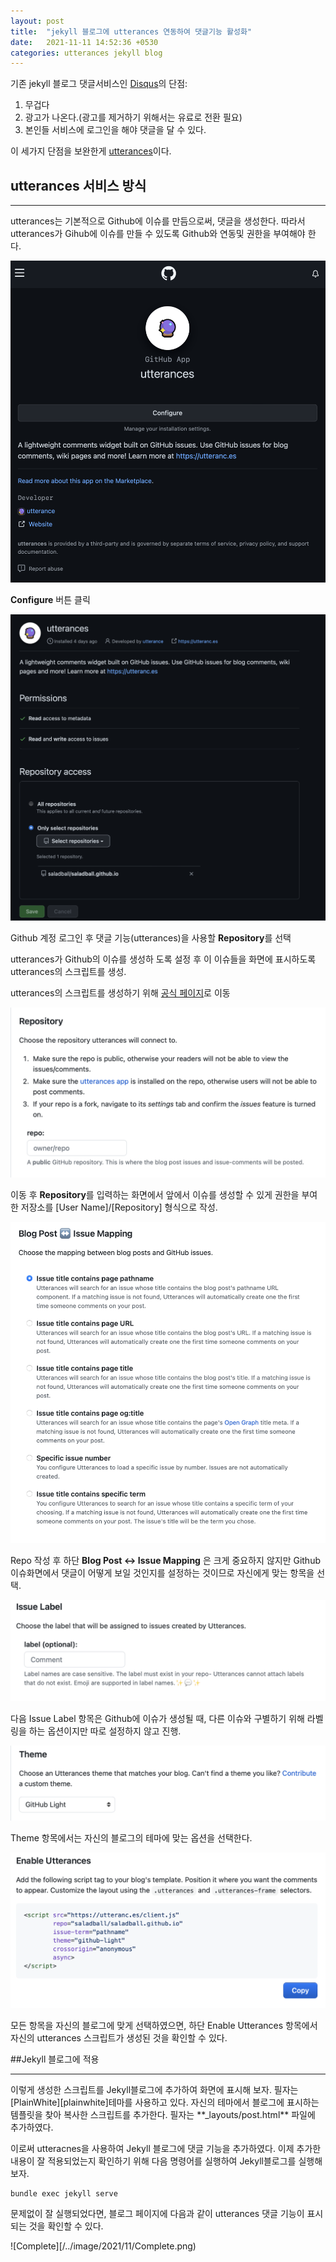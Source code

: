 ```yaml
---
layout: post
title:  "jekyll 블로그에 utterances 연동하여 댓글기능 활성화"
date:   2021-11-11 14:52:36 +0530
categories: utterances jekyll blog
---
```


기존 jekyll 블로그 댓글서비스인 [Disqus][disqus]의 단점:
 
1. 무겁다
2. 광고가 나온다.(광고를 제거하기 위해서는 유료로 전환 필요)
3. 본인들 서비스에 로그인을 해야 댓글을 달 수 있다.

이 세가지 단점을 보완한게 [utterances][utterances]이다.


## utterances 서비스 방식
<hr>
utterances는 기본적으로 Github에 이슈를 만듬으로써, 댓글을 생성한다.
따라서 utterances가 Gihub에 이슈를 만들 수 있도록 Github와 연동및 권한을 부여해야 한다. 

![configure](/../image/2021/11/configure.png)

**Configure** 버튼 클릭
 
![RepositorySave](/../image/2021/11/RepositorySave.png)

Github 계정 로그인 후 댓글 기능(utterances)을 사용할 **Repository**를 선택

utterances가 Github의 이슈를 생성하 도록 설정 후 이 이슈들을 화면에 표시하도록 utterances의 스크립트를 생성.

utterances의 스크립트를 생성하기 위해 [공식 페이지][utterances]로 이동

![Repo](/../image/2021/11/Repo.png)

이동 후 **Repository**를 입력하는 화면에서 앞에서 이슈를 생성할 수 있게 권한을 부여한 저장소를 [User Name]/[Repository] 형식으로 작성.

![BlogPost](/../image/2021/11/BlogPost.png)

Repo 작성 후 하단 **Blog Post ↔️  Issue Mapping** 은 크게 중요하지 않지만 Github 이슈화면에서 댓글이 어떻게 보일 것인지를 설정하는 것이므로 자신에게 맞는 항목을 선택.

![IssueLabel](/../image/2021/11/IssueLabel.png)

다음 Issue Label 항목은 Github에 이슈가 생성될 때, 다른 이슈와 구별하기 위해 라벨링을 하는 옵션이지만 따로 설정하지 않고 진행.

![Theme](/../image/2021/11/Theme.png)

Theme 항목에서는 자신의 블로그의 테마에 맞는 옵션을 선택한다. 

![Script](/../image/2021/11/Script.png)

모든 항목을 자신의 블로그에 맞게 선택하였으면, 하단 Enable Utterances 항목에서 자신의 utterances 스크립트가 생성된 것을 확인할 수 있다.

##Jekyll 블로그에 적용
<hr>
이렇게 생성한 스크립트를 Jekyll블로그에 추가하여 화면에 표시해 보자.
필자는 [PlainWhite][plainwhite]테마를 사용하고 있다. 
자신의 테마에서 블로그에 표시하는 템플릿을 찾아 복사한 스크립트를 추가한다.
필자는 **_layouts/post.html** 파일에 추가하였다.

이로써 utteracnes을 사용하여 Jekyll 블로그에 댓글 기능을 추가하였다.
이제 추가한 내용이 잘 적용되었는지 확인하기 위해 다음 명령어를 실행하여 Jekyll블로그를 실행해보자.
```
bundle exec jekyll serve
```

문제없이 잘 실행되었다면, 블로그 페이지에 다음과 같이 utterances 댓글 기능이 표시되는 것을 확인할 수 있다.

![Complete][/../image/2021/11/Complete.png)


[disqus]: https://disqus.com
[utterances]: https://utteranc.es
[plainwhite]: https://github.com/samarsault/plainwhite-jekyll 

